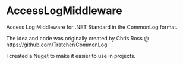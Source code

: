 # AccessLogMiddleware
Access Log Middleware for .NET Standard in the CommonLog format.

The idea and code was originally created by Chris Ross @ https://github.com/Tratcher/CommonLog

I created a Nuget to make it easier to use in projects.
